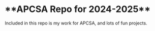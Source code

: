 <h1>**APCSA Repo for 2024-2025**</h1>
Included in this repo is my work for APCSA, and lots of fun projects. 
